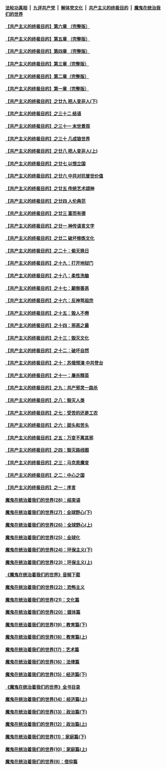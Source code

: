 

####  [法轮功真相](../../../../basic/blob/master/README.md?t=06102131) &nbsp;|&nbsp; [九评共产党](../../../../9ping.md/blob/master/README.md?t=06102131) &nbsp;|&nbsp; [解体党文化](../../../../jtdwh.md/blob/master/README.md?t=06102131)  &nbsp;|&nbsp; [共产主义的终极目的](../../../../gczydzjmd.md/blob/master/README.md?t=06102131) &nbsp;|&nbsp; [魔鬼在统治我们的世界](../../../../mgztzwmdsj.md/blob/master/README.md?t=06102131) 

#### [【共产主义的终极目的】第六章 （完整版）](../pages/nsc422/n11428913.md?t=06102131) 

#### [【共产主义的终极目的】第五章 （完整版）](../pages/nsc422/n11428912.md?t=06102131) 

#### [【共产主义的终极目的】第四章 （完整版）](../pages/nsc422/n11428907.md?t=06102131) 

#### [【共产主义的终极目的】第三章（完整版）](../pages/nsc422/n11428848.md?t=06102131) 

#### [【共产主义的终极目的】第二章（完整版）](../pages/nsc422/n11428831.md?t=06102131) 

#### [【共产主义的终极目的】第一章（完整版）](../pages/nsc422/n11417651.md?t=06102131) 

#### [【共产主义的终极目的】之廿九 把人变非人(下)](../pages/nsc422/n11344140.md?t=06102131) 

#### [【共产主义的终极目的】之三十二 结语](../pages/nsc422/n11360535.md?t=06102131) 

#### [【共产主义的终极目的】之三十一 末世景观](../pages/nsc422/n11351129.md?t=06102131) 

#### [【共产主义的终极目的】之三十 几成狼世界](../pages/nsc422/n11348280.md?t=06102131) 

#### [【共产主义的终极目的】之廿八 把人变非人(上)](../pages/nsc422/n11340492.md?t=06102131) 

#### [【共产主义的终极目的】之廿七 以恨立国](../pages/nsc422/n11336944.md?t=06102131) 

#### [【共产主义的终极目的】之廿六 中共对抗普世价值](../pages/nsc422/n11324785.md?t=06102131) 

#### [【共产主义的终极目的】之廿五 传统艺术颂神](../pages/nsc422/n11296396.md?t=06102131) 

#### [【共产主义的终极目的】之廿四 人伦典范](../pages/nsc422/n11296397.md?t=06102131) 

#### [【共产主义的终极目的】之廿三 富而有德](../pages/nsc422/n11283598.md?t=06102131) 

#### [【共产主义的终极目的】之廿一 神传语言文字](../pages/nsc422/n11263265.md?t=06102131) 

#### [【共产主义的终极目的】之廿二 破坏修炼文化](../pages/nsc422/n11245728.md?t=06102131) 

#### [【共产主义的终极目的】之二十：偷天换日](../pages/nsc422/n11238846.md?t=06102131) 

#### [【共产主义的终极目的】之十九：打开地狱门](../pages/nsc422/n11206376.md?t=06102131) 

#### [【共产主义的终极目的】之十八：柔性洗脑](../pages/nsc422/n11199994.md?t=06102131) 

#### [【共产主义的终极目的】之十七：颠倒善恶](../pages/nsc422/n11179782.md?t=06102131) 

#### [【共产主义的终极目的】之十六：反神骂祖宗](../pages/nsc422/n11166798.md?t=06102131) 

#### [【共产主义的终极目的】之十五：毁人不倦](../pages/nsc422/n11166792.md?t=06102131) 

#### [【共产主义的终极目的】之十四：邪恶之最](../pages/nsc422/n11150249.md?t=06102131) 

#### [【共产主义的终极目的】之十三：毁灭文化](../pages/nsc422/n11135227.md?t=06102131) 

#### [【共产主义的终极目的】之十二：破坏自然](../pages/nsc422/n11135214.md?t=06102131) 

#### [【共产主义的终极目的】之十：苏俄预演 中共登台](../pages/nsc422/n11118424.md?t=06102131) 

#### [【共产主义的终极目的】之十一：屠杀精英](../pages/nsc422/n11118442.md?t=06102131) 

#### [【共产主义的终极目的】之九：共产邪灵一路杀](../pages/nsc422/n11114139.md?t=06102131) 

#### [【共产主义的终极目的】之八：毁灭人类](../pages/nsc422/n11108503.md?t=06102131) 

#### [【共产主义的终极目的】之七：受苦的还是工农](../pages/nsc422/n11101809.md?t=06102131) 

#### [【共产主义的终极目的】之六：甜头和苦头](../pages/nsc422/n11096971.md?t=06102131) 

#### [【共产主义的终极目的】之五：万变不离其邪](../pages/nsc422/n11091285.md?t=06102131) 

#### [【共产主义的终极目的】之四：毁灭路线图](../pages/nsc422/n11086284.md?t=06102131) 

#### [【共产主义的终极目的】之三：马克思魔变](../pages/nsc422/n11061941.md?t=06102131) 

#### [【共产主义的终极目的】之二：中心之国](../pages/nsc422/n11047728.md?t=06102131) 

#### [【共产主义的终极目的】之一：序言](../pages/nsc422/n11086077.md?t=06102131) 

#### [魔鬼在统治着我们的世界(28)：结束语](../pages/nsc422/n10936246.md?t=06102131) 

#### [魔鬼在统治着我们的世界(27)：全球野心(下)](../pages/nsc422/n10928319.md?t=06102131) 

#### [魔鬼在统治着我们的世界(26)：全球野心(上)](../pages/nsc422/n10900318.md?t=06102131) 

#### [魔鬼在统治着我们的世界(25)：全球化](../pages/nsc422/n10788205.md?t=06102131) 

#### [魔鬼在统治着我们的世界(24)：环保主义(下)](../pages/nsc422/n10695307.md?t=06102131) 

#### [魔鬼在统治着我们的世界(23)：环保主义(上)](../pages/nsc422/n10688613.md?t=06102131) 

#### [《魔鬼在统治着我们的世界》音频下载](../pages/nsc422/n10635553.md?t=06102131) 

#### [魔鬼在统治着我们的世界(22)：恐怖主义](../pages/nsc422/n10614727.md?t=06102131) 

#### [魔鬼在统治着我们的世界(21)：文化篇](../pages/nsc422/n10597706.md?t=06102131) 

#### [魔鬼在统治着我们的世界(20)：媒体篇](../pages/nsc422/n10586579.md?t=06102131) 

#### [魔鬼在统治着我们的世界(19)：教育篇(下)](../pages/nsc422/n10564808.md?t=06102131) 

#### [魔鬼在统治着我们的世界(18)：教育篇(上)](../pages/nsc422/n10526970.md?t=06102131) 

#### [魔鬼在统治着我们的世界(17)：艺术篇](../pages/nsc422/n10499093.md?t=06102131) 

#### [魔鬼在统治着我们的世界(16)：法律篇](../pages/nsc422/n10485969.md?t=06102131) 

#### [魔鬼在统治着我们的世界(15)：经济篇(下)](../pages/nsc422/n10469975.md?t=06102131) 

#### [《魔鬼在统治着我们的世界》全书目录](../pages/nsc422/n10464261.md?t=06102131) 

#### [魔鬼在统治着我们的世界(14)：经济篇(上)](../pages/nsc422/n10457370.md?t=06102131) 

#### [魔鬼在统治着我们的世界(13)：政治篇(下)](../pages/nsc422/n10448270.md?t=06102131) 

#### [魔鬼在统治着我们的世界(12)：政治篇(上)](../pages/nsc422/n10444576.md?t=06102131) 

#### [魔鬼在统治着我们的世界(11)：家庭篇(下)](../pages/nsc422/n10440961.md?t=06102131) 

#### [魔鬼在统治着我们的世界(10)：家庭篇(上)](../pages/nsc422/n10435448.md?t=06102131) 

#### [魔鬼在统治着我们的世界(9)：信仰篇](../pages/nsc422/n10432159.md?t=06102131) 

